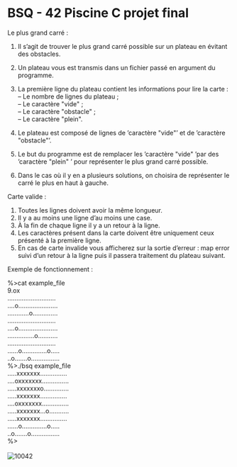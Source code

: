 # BSQ - 42 Piscine C projet final

Le plus grand carré :
  1. Il s’agit de trouver le plus grand carré possible sur un plateau en évitant des obstacles.
  2. Un plateau vous est transmis dans un fichier passé en argument du programme.
  3. La première ligne du plateau contient les informations pour lire la carte :
    – Le nombre de lignes du plateau ;  
    – Le caractère "vide" ;  
    – Le caractère "obstacle" ;  
    – Le caractère "plein".  

  4. Le plateau est composé de lignes de ’caractère "vide"’ et de ’caractère "obstacle"’.
  5. Le but du programme est de remplacer les ’caractère "vide" ’par des ’caractère "plein" ’ pour représenter le plus grand carré possible.
  6. Dans le cas où il y en a plusieurs solutions, on choisira de représenter le carré le plus en haut à gauche.

Carte valide :
  1. Toutes les lignes doivent avoir la même longueur.
  2. Il y a au moins une ligne d’au moins une case.
  3. À la fin de chaque ligne il y a un retour à la ligne.
  4. Les caractères présent dans la carte doivent être uniquement ceux présenté à la première ligne.
  5. En cas de carte invalide vous afficherez sur la sortie d’erreur : map error suivi d’un retour à la ligne puis il passera traitement du plateau suivant.

Exemple de fonctionnement :

%>cat example_file\
9.ox\
...........................\
....o......................\
............o..............\
...........................\
....o......................\
...............o...........\
...........................\
......o..............o.....\
..o.......o................\
%>./bsq example_file\
.....xxxxxxx...............\
....oxxxxxxx...............\
.....xxxxxxxo..............\
.....xxxxxxx...............\
....oxxxxxxx...............\
.....xxxxxxx...o...........\
.....xxxxxxx...............\
......o..............o.....\
..o.......o................\
%>\
\
![10042](https://user-images.githubusercontent.com/52048966/113505196-96c57a00-953d-11eb-9be8-a3a58cadf38f.png)
